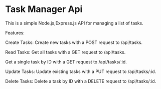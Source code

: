 # Task Manager Api 
This is a simple Node.js,Express.js API for managing a list of tasks.


Features:

Create Tasks: Create new tasks with a POST request to /api/tasks.

Read Tasks: Get all tasks with a GET request to /api/tasks.

Get a single task by ID with a GET request to /api/tasks/:id.

Update Tasks: Update existing tasks with a PUT request to /api/tasks/:id.

Delete Tasks: Delete a task by ID with a DELETE request to /api/tasks/:id.
